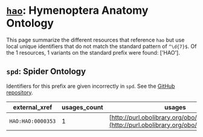 # [`hao`](https://bioregistry.io/hao): Hymenoptera Anatomy Ontology

This page summarize the different resources that reference `hao`
but use local unique identifiers that do not match the standard pattern of
`^\d{7}$`. Of the 1 resources,
1 variants on the standard prefix were found: ['HAO'].

## `spd`: Spider Ontology

Identifiers for this prefix are given incorrectly in `spd`. See the [GitHub repository](https://github.com/obophenotype/spider-ontology).

| external_xref     |   usages_count | usages                                                                                   |
|-------------------|----------------|------------------------------------------------------------------------------------------|
| `HAO:HAO:0000353` |              1 | [http://purl.obolibrary.org/obo/SPD_0000820](http://purl.obolibrary.org/obo/SPD_0000820) |


